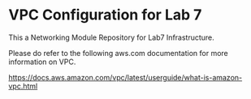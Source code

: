 # VPC Configuration for Lab 7

This a Networking Module Repository for Lab7 Infrastructure.

Please do refer to the following aws.com documentation for more information on VPC.

https://docs.aws.amazon.com/vpc/latest/userguide/what-is-amazon-vpc.html